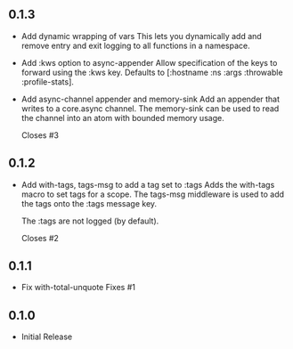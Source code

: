 ## 0.1.3

- Add dynamic wrapping of vars
  This lets you dynamically add and remove entry and exit logging to all 
  functions in a namespace.

- Add :kws option to async-appender
  Allow specification of the keys to forward using the :kws key. Defaults to
  [:hostname :ns :args :throwable :profile-stats].

- Add async-channel appender and memory-sink
  Add an appender that writes to a core.async channel.  The memory-sink can
  be used to read the channel into an atom with bounded memory usage.

  Closes #3

## 0.1.2

- Add with-tags, tags-msg to add a tag set to :tags
  Adds the with-tags macro to set tags for a scope.  The tags-msg middleware
  is used to add the tags onto the :tags message key.

  The :tags are not logged (by default).

  Closes #2

## 0.1.1

- Fix with-total-unquote
  Fixes #1

## 0.1.0

- Initial Release

